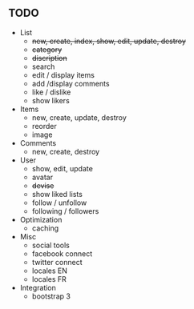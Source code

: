 ## TODO

- List
	- ~~new, create, index, show, edit, update, destroy~~
	- ~~category~~
	- ~~discription~~
	- search
	- edit / display items
	- add /display comments
	- like / dislike
	- show likers
- Items
	- new, create, update, destroy
	- reorder
	- image
- Comments
	- new, create, destroy
- User
	- show, edit, update
	- avatar
	- ~~devise~~
	- show liked lists
	- follow / unfollow
	- following / followers
- Optimization
	- caching
- Misc
	- social tools
	- facebook connect
	- twitter connect
  - locales EN
  - locales FR
- Integration
	- bootstrap 3
